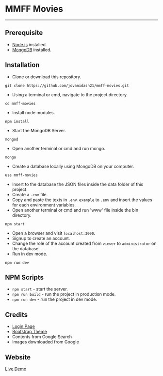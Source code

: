 # MMFF Movies
---

## Prerequisite
* [Node.js](https://nodejs.org/en/) installed.
* [MongoDB](https://www.mongodb.com/) installed.

## Installation
* Clone or download this repository.
```
git clone https://github.com/jovanidash21/mmff-movies.git
```
* Using a terminal or cmd, navigate to the project directory.
```
cd mmff-movies
```
* Install node modules.
```
npm install
```
* Start the MongoDB Server.
```
mongod
``` 
* Open another terminal or cmd and run mongo.
```
mongo
``` 
* Create a database locally using MongoDB on your computer.
```
use mmff-movies
``` 
* Insert to the database the JSON files inside the data folder of this project.
* Create a ```.env``` file. 
* Copy and paste the texts in ```.env.example``` to ```.env``` and insert the values for each environment variables.
* Open another terminal or cmd and run 'www' file inside the bin directory.
```
npm start
```
* Open a browser and visit ```localhost:3000```.
* Signup to create an account.
* Change the role of the account created from ```viewer``` to ```administrator``` on the database.
* Run in dev mode.
```
npm run dev
```

## NPM Scripts
* ```npm start``` - start the server.
* ```npm run build``` - run the project in production mode.
* ```npm run dev``` - run the project in dev mode.

## Credits
- [Login Page](https://codepen.io/ehermanson/full/KwKWEv/)
- [Bootstrap Theme](https://github.com/tui2tone/flat-admin-bootstrap-templates/releases/tag/v2.1.2)
- Contents from Google Search
- Images downloaded from Google

## Website
[Live Demo](https://mmff-movies-jovanidash21.herokuapp.com/)